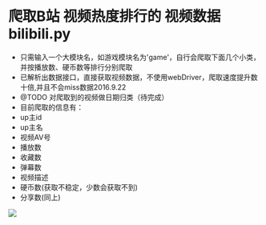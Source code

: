 # 爬取B站 视频热度排行的 视频数据  bilibili.py
* 只需输入一个大模块名，如游戏模块名为'game'，自行会爬取下面几个小类，并按播放数、硬币数等排行分别爬取
* 已解析出数据接口，直接获取视频数据，不使用webDriver，爬取速度提升数十倍,并且不会miss数据2016.9.22 
* @TODO 对爬取到的视频做日期归类（待完成）
* 目前爬取的信息有：
 * up主id
 * up主名
 * 视频AV号
 * 播放数
 * 收藏数
 * 弹幕数
 * 视频描述
 * 硬币数(获取不稳定，少数会获取不到)
 * 分享数(同上)
 
 ![](https://github.com/StephinChou/Pythonspider/blob/master/image/1.png)
